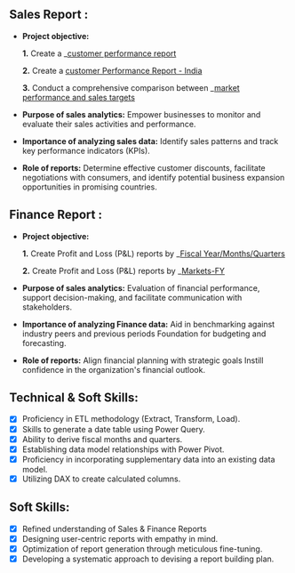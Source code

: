## Sales Report :


- **Project objective:** 

    **1.** Create a _[customer performance report](https://github.com/SanthiVarma-24/Excel---Sales-Analytics/blob/main/Customer%20Performance%20Report.pdf)

    **2.** Create a [customer Performance Report - India](https://github.com/SanthiVarma-24/Excel---Sales-Analytics/blob/main/Customer%20Performance%20Report%20-%20India.pdf)

    **3.** Conduct a comprehensive comparison between _[market performance and sales targets](https://github.com/SanthiVarma-24/Excel---Sales-Analytics/blob/main/Market%20Performance%20vs%20Target.pdf)

- **Purpose of sales analytics:** Empower businesses to monitor and evaluate their sales activities and performance.

- **Importance of analyzing sales data:** Identify sales patterns and track key performance indicators (KPIs).

- **Role of reports:** Determine effective customer discounts, facilitate negotiations with consumers, and identify potential business expansion opportunities in promising countries.


## Finance Report :

- **Project objective:** 

    **1.** Create Profit and Loss (P&L) reports by _[Fiscal Year/Months/Quarters](https://github.com/SanthiVarma-24/Excel---Sales-Analytics/blob/main/P%26L%20Statement%20by%20Fiscal%20Months.pdf) 

   **2.** Create Profit and Loss (P&L) reports by _[Markets-FY](https://github.com/SanthiVarma-24/Excel---Sales-Analytics/blob/main/P%26L%20Statement%20by%20FY.pdf)

- **Purpose of sales analytics:** Evaluation of financial performance, support decision-making, and facilitate communication with stakeholders.

- **Importance of analyzing Finance data:** Aid in benchmarking against industry peers and previous periods Foundation for budgeting and forecasting.

- **Role of reports:** Align financial planning with strategic goals Instill confidence in the organization's financial outlook.


## Technical & Soft Skills:
- [x]	Proficiency in ETL methodology (Extract, Transform, Load).
- [x]	Skills to generate a date table using Power Query.
- [x]	Ability to derive fiscal months and quarters.
- [x]	Establishing data model relationships with Power Pivot.
- [x]	Proficiency in incorporating supplementary data into an existing data model.
- [x]	Utilizing DAX to create calculated columns.

## Soft Skills:
- [x]	Refined understanding of Sales & Finance Reports
- [x]	Designing user-centric reports with empathy in mind.
- [x]	Optimization of report generation through meticulous fine-tuning.
- [x]	Developing a systematic approach to devising a report building plan.
